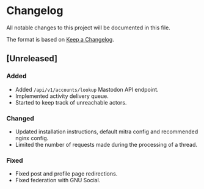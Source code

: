 # Changelog

All notable changes to this project will be documented in this file.

The format is based on [Keep a Changelog](https://keepachangelog.com/en/1.0.0/).

## [Unreleased]

### Added

- Added `/api/v1/accounts/lookup` Mastodon API endpoint.
- Implemented activity delivery queue.
- Started to keep track of unreachable actors.

### Changed

- Updated installation instructions, default mitra config and recommended nginx config.
- Limited the number of requests made during the processing of a thread.

### Fixed

- Fixed post and profile page redirections.
- Fixed federation with GNU Social.
